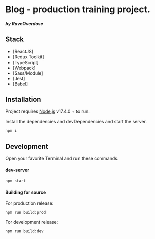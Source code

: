 # Blog - production training project.
##### _by RaveOverdose_

## Stack

- [ReactJS]
- [Redux Toolkit]
- [TypeScript]
- [Webpack]
- [Sass/Module]
- [Jest]
- [Babel]

## Installation

Project requires [Node.js](https://nodejs.org/) v17.4.0 + to run.

Install the dependencies and devDependencies and start the server.

```sh
npm i
```

## Development

Open your favorite Terminal and run these commands.

#### dev-server
```sh
npm start
```

#### Building for source

For production release:

```sh
npm run build:prod
```

For development release:

```sh
npm run build:dev
```

